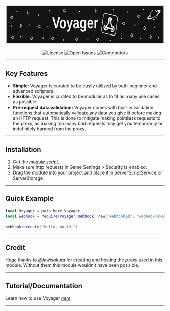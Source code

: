 <p align="center" width="100%">
    <img src="docs/assets/images/Voyager_Banner.svg" alt="Discohook" height="128em"/>
</p>

<p align="center">
    <img src="https://img.shields.io/github/license/Jodenee/Discohook?color=1e1e1e&style=for-the-badge" alt="License"/>
    <img src="https://img.shields.io/github/issues/jodenee/Voyager?style=for-the-badge&color=1e1e1e" alt="Open Issues"/>
    <img src="https://img.shields.io/github/contributors/Jodenee/Discohook?color=1e1e1e&style=for-the-badge" alt="Contributors"/>
</p>

---

## **Key Features**

- **Simple:** Voyager is curated to be easily utilized by both beginner and advanced scripters.
- **Flexible:** Voyager is curated to be modular as to fit as many use cases as possible.
- **Pre-request data validation:** Voyager comes with built in validation functions that automatically validate any data you give it before making an HTTP request. This is done to mitigate making pointless requests to the proxy, as making too many bad requests may get you temporarily or indefinitely banned from the proxy.

---

## **Installation**

1. Get the [*module script*](https://www.roblox.com/library/12390338563).
2. Make sure http requests in Game Settings > Security is enabled.
3. Drag the module into your project and place it in ServerScriptService or ServerStorage.

---

## **Quick Example**

```lua
local Voyager = path_here.Voyager
local webhook = require(Voyager.Webhook).new("webhookId", "webhookToken")

webhook:execute("Hello, World!")
```

---

## **Credit**

Huge thanks to [*@lewisakura*](https://www.roblox.com/users/25704749/profile) for creating and hosting the [*proxy*](https://github.com/lewisakura/webhook-proxy) used in this module. Without them this module wouldn't have been possible.

---

## **Tutorial/Documentation**

Learn how to use Voyager [*here*](https://jodenee.github.io/Voyager/latest/).

---